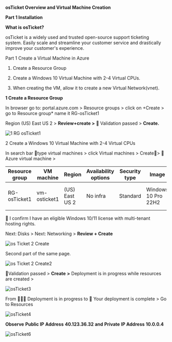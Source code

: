 **osTicket Overview and Virtual Machine Creation**

**Part 1 Installation**

**What is osTicket?**

osTicket is a widely used and trusted open-source support ticketing system. Easily scale and streamline your customer service and drastically improve your customer's experience.

Part 1 Create a Virtual Machine in Azure

1. Create a Resource Group
2. Create a Windows 10 Virtual Machine with 2-4 Virtual CPUs.

1. When creating the VM, allow it to create a new Virtual Network(vnet).

**1 Create a Resource Group**

In browser go to: portal.azure.com \> Resource groups \> click on +Create \> go to Resource group\* name it RG-osTicket1

Region (US) East US 2 \> **Review+create \>**  **** Validation passed \> **Create.**

![1 RG osTicket1](https://github.com/TDCybersecurity/osTicket-Post-Installation-Setup/assets/142702123/7e2d0e0a-ed9c-4424-95dc-86d384fa0218)


2 Create a Windows 10 Virtual Machine with 2-4 Virtual CPUs

In search bar type virtual machines \> click Virtual machines \> Create\>  Azure virtual machine \>

| **Resource group**| **VM machine**| **Region**| **Availability options**| **Security type**| **Image**| **Size**| **Username**| **Password**|
| --- | --- | --- | --- | --- | --- | --- | --- | --- |
| RG-osTicket1 | vm-osticket1 | (US) East US 2 | No infra | Standard | Windows 10 Pro 22H2 | Standard D4s v3 -4 vcpus | labusertd | labuserAzure1$ |

 I confirm I have an eligible Windows 10/11 license with multi-tenant hosting rights.

Next: Disks \> Next: Networking \> **Review + Create**


![os Ticket 2 Create](https://github.com/TDCybersecurity/osTicket-Post-Installation-Setup/assets/142702123/23f9e21e-4bd9-4bb8-ba3b-6a5424000017)

Second part of the same page.

![os Ticket 2 Create2](https://github.com/TDCybersecurity/osTicket-Post-Installation-Setup/assets/142702123/15b09c2f-e298-4220-8ddd-ad34f24e4e80)


Validation passed \> **Create**  **\>** Deployment is in progress while resources are created \>

![osTicket3](https://github.com/TDCybersecurity/osTicket-Post-Installation-Setup/assets/142702123/2caeb0b8-b0fe-4dcc-b41f-105f3c1c3448)



From  Deployment is in progress to  Your deployment is complete \> Go to Resources

![osTicket4](https://github.com/TDCybersecurity/osTicket-Post-Installation-Setup/assets/142702123/a4a53312-0976-4169-81a2-4922e9715af2)



**Observe**  **Public IP**  **Address**  **40.123.36.32**  **and**  **Private**  **IP Address**  **10.0.0.4**

![osTicket6](https://github.com/TDCybersecurity/osTicket-Post-Installation-Setup/assets/142702123/5491cf91-a264-4031-a4e4-8391dc72171a)


